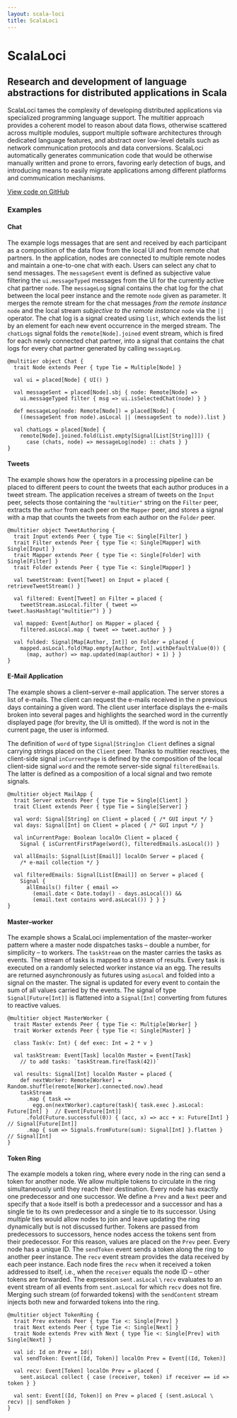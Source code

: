 ```yaml
---
layout: scala-loci
title: ScalaLoci
---
```


# ScalaLoci

## Research and development of language abstractions for distributed applications in Scala

ScalaLoci tames the complexity of developing distributed applications via
specialized programming language support. The multitier approach provides a
coherent model to reason about data flows, otherwise scattered across multiple
modules, support multiple software architectures through dedicated language
features, and abstract over low-level details such as network communication
protocols and data conversions. ScalaLoci automatically generates communication
code that would be otherwise manually written and prone to errors, favoring
early detection of bugs, and introducing means to easily migrate applications
among different platforms and communication mechanisms.


[View code on GitHub](http://github.com/scala-loci/scala-loci)


### Examples

#### Chat

The example logs messages that are sent and received by each participant as a
composition of the data flow from the local UI and from remote chat partners.
In the application, nodes are connected to multiple remote nodes and maintain a
one-to-one chat with each. Users can select any chat to send messages.  The
`messageSent` event is defined as subjective value filtering  the
`ui.messageTyped` messages from the UI for the currently active chat partner
`node`. The `messageLog` signal contains the chat log for the chat between the
local peer instance and the remote `node` given as parameter. It merges the
remote stream for the chat messages *from the remote instance* `node` and the
local stream *subjective to the remote instance* `node` via the `||` operator.
The chat log is a signal created using `list`,  which extends the list by an
element for each new event occurrence in the merged stream. The `chatLogs`
signal folds the `remote[Node].joined` event stream, which is fired for each
newly connected chat partner, into a signal that contains the chat logs for
every chat partner generated by calling `messageLog`.

<pre><code>@multitier <span class="keyword">object</span> Chat {
  <span class="keyword">trait</span> Node <span class="keyword">extends</span> Peer { <span class="keyword">type</span> Tie = Multiple[Node] }

  <span class="keyword">val</span> ui = <span class="loci-dsl">placed</span>[Node] { UI() }

  <span class="keyword">val</span> messageSent = <span class="loci-dsl">placed</span>[Node].<span class="loci-dsl">sbj</span> { node: Remote[Node] =>
    ui.messageTyped filter { msg => ui.isSelectedChat(node) } }

  <span class="keyword">def</span> messageLog(node: Remote[Node]) = <span class="loci-dsl">placed</span>[Node] {
    ((messageSent <span class="loci-dsl">from</span> node).asLocal || (messageSent <span class="loci-dsl">to</span> node)).list }

  <span class="keyword">val</span> chatLogs = <span class="loci-dsl">placed</span>[Node] {
    <span class="loci-dsl">remote</span>[Node].joined.fold(List.empty[Signal[List[String]]]) {
      <span class="keyword">case</span> (chats, node) => messageLog(node) :: chats } }
}</code></pre>


#### Tweets

The example shows how the operators in a processing pipeline can be placed to
different peers to count the tweets that each  author produces in a tweet
stream. The application receives a stream of tweets on the `Input` peer, selects
those containing the `"multitier"` string on the `Filter` peer, extracts the
`author` from each peer on the `Mapper` peer, and stores a signal with a map
that counts the tweets from each author on the `Folder` peer.

<pre><code>@multitier <span class="keyword">object</span> TweetAuthoring {
  <span class="keyword">trait</span> Input <span class="keyword">extends</span> Peer { <span class="keyword">type</span> Tie &lt;: Single[Filter] }
  <span class="keyword">trait</span> Filter <span class="keyword">extends</span> Peer { <span class="keyword">type</span> Tie &lt;: Single[Mapper] <span class="keyword">with</span> Single[Input] }
  <span class="keyword">trait</span> Mapper <span class="keyword">extends</span> Peer { <span class="keyword">type</span> Tie &lt;: Single[Folder] <span class="keyword">with</span> Single[Filter] } 
  <span class="keyword">trait</span> Folder <span class="keyword">extends</span> Peer { <span class="keyword">type</span> Tie &lt;: Single[Mapper] }

  <span class="keyword">val</span> tweetStream: Event[Tweet] <span class="loci-dsl">on</span> Input = <span class="loci-dsl">placed</span> { retrieveTweetStream() }

  <span class="keyword">val</span> filtered: Event[Tweet] <span class="loci-dsl">on</span> Filter = <span class="loci-dsl">placed</span> {
    tweetStream.asLocal.filter { tweet => tweet.hasHashtag("multitier") } }

  <span class="keyword">val</span> mapped: Event[Author] <span class="loci-dsl">on</span> Mapper = <span class="loci-dsl">placed</span> {
    filtered.asLocal.map { tweet => tweet.author } }

  <span class="keyword">val</span> folded: Signal[Map[Author, Int]] <span class="loci-dsl">on</span> Folder = <span class="loci-dsl">placed</span> {
    mapped.<span class="loci-dsl">asLocal</span>.fold(Map.empty[Author, Int].withDefaultValue(0)) {
      (map, author) => map.updated(map(author) + 1) } }
}</code></pre>


#### E-Mail Application

The example shows a client–server e-mail  application. The server stores a list
of e-mails. The client can request the e-mails received in the *n* previous days
containing a given word. The client user interface displays the e-mails  broken
into several pages and highlights the searched word  in the currently displayed
page (for brevity, the UI is omitted).   If the word is not in the current page,
the user is informed.

The definition of `word` of type `Signal[String]on Client` defines a signal
carrying strings placed on the `Client` peer. Thanks to multitier reactives, the
client-side signal `inCurrentPage` is defined by the composition of the local
client-side signal `word` and the remote server-side signal `filteredEmails`.
The latter is defined as a composition of a local signal and two remote signals.

<pre><code>@multitier <span class="keyword">object</span> MailApp {
  <span class="keyword">trait</span> Server <span class="keyword">extends</span> Peer { <span class="keyword">type</span> Tie = Single[Client] }
  <span class="keyword">trait</span> Client <span class="keyword">extends</span> Peer { <span class="keyword">type</span> Tie = Single[Server] }

  <span class="keyword">val</span> word: Signal[String] <span class="loci-dsl">on</span> Client = <span class="loci-dsl">placed</span> { <span class="comment">/* GUI input */</span> }
  <span class="keyword">val</span> days: Signal[Int] <span class="loci-dsl">on</span> Client = <span class="loci-dsl">placed</span> { <span class="comment">/* GUI input */</span> }

  <span class="keyword">val</span> inCurrentPage: Boolean <span class="loci-dsl">localOn</span> Client = <span class="loci-dsl">placed</span> {
    Signal { isCurrentFirstPage(word(), filteredEmails.<span class="loci-dsl">asLocal</span>()) }

  <span class="keyword">val</span> allEmails: Signal[List[Email]] <span class="loci-dsl">localOn</span> Server = <span class="loci-dsl">placed</span> {
    <span class="comment">/* e-mail collection */</span> }

  <span class="keyword">val</span> filteredEmails: Signal[List[Email]] <span class="loci-dsl">on</span> Server = <span class="loci-dsl">placed</span> {
    Signal {
      allEmails() filter { email =>
        (email.date < Date.today() - days.<span class="loci-dsl">asLocal</span>()) &amp;&amp;
        (email.text contains word.<span class="loci-dsl">asLocal</span>()) } } }
}</code></pre>


#### Master–worker

The example shows a ScalaLoci implementation of the master–worker pattern where
a master node dispatches tasks  – double a number, for simplicity – to workers.
The `taskStream` on the master carries the tasks as events.  The stream of tasks
is mapped to a stream of results. Every task is executed on a randomly selected
worker instance via an egg. The results are returned asynchronously as futures
using `asLocal` and folded into a signal on the master. The signal is updated
for every event to contain the  sum of all values carried by the events. The
signal of type `Signal[Future[Int]]` is flattened into a `Signal[Int]`
converting from futures to reactive values.

<pre><code>@multitier <span class="keyword">object</span> MasterWorker {
  <span class="keyword">trait</span> Master <span class="keyword">extends</span> Peer { <span class="keyword">type</span> Tie &lt;: Multiple[Worker] }
  <span class="keyword">trait</span> Worker <span class="keyword">extends</span> Peer { <span class="keyword">type</span> Tie &lt;: Single[Master] }

  <span class="keyword">class</span> Task(v: Int) { <span class="keyword">def</span> exec: Int = 2 * v }

  <span class="keyword">val</span> taskStream: Event[Task] <span class="loci-dsl">localOn</span> Master = Event[Task]
    <span class="comment">// to add tasks: `taskStream.fire(Task(42))`</span>

  <span class="keyword">val</span> results: Signal[Int] <span class="loci-dsl">localOn</span> Master = <span class="loci-dsl">placed</span> {
    <span class="keyword">def</span> nextWorker: Remote[Worker] = Random.shuffle(<span class="loci-dsl">remote</span>[Worker].<span class="loci-dsl">connected</span>.now).head
    taskStream
      .map { task =>
        <span class="loci-dsl">egg</span>.<span class="loci-dsl">on</span>(nextWorker).<span class="loci-dsl">capture</span>(task){ task.exec }.<span class="loci-dsl">asLocal</span>: Future[Int] }  <span class="comment">// Event[Future[Int]]</span>
      .fold(Future.successful(0)) { (acc, x) => acc + x: Future[Int] }        <span class="comment">// Signal[Future[Int]]</span>
      .map { sum => Signals.fromFuture(sum): Signal[Int] }.flatten }          <span class="comment">// Signal[Int]</span>
}</code></pre>


#### Token Ring

The example models a token ring, where every node in the ring can send a token
for another node. We allow multiple tokens to circulate in the ring
simultaneously until they reach their destination. Every node has exactly one
predecessor and one successor. We define a `Prev` and a `Next` peer  and specify
that a `Node` itself is both a predecessor and a successor and has a single tie
to its own predecessor and a single tie to its successor. Using *multiple* ties
would allow nodes to join and leave updating the ring dynamically but is not
discussed further. Tokens are passed from predecessors to successors, hence
nodes access the tokens sent from their predecessor. For this reason, values are
placed on the `Prev` peer. Every node has a unique ID.  The `sendToken` event
sends a token along the ring to another peer instance. The `recv` event stream
provides the data  received by each peer instance. Each node fires the `recv`
when it received a token addressed to itself, i.e., when the `receiver` equals
the node ID – other tokens are forwarded. The expression
`sent.asLocal`&thinsp;`\`&thinsp;`recv` evaluates to an event stream of all
events from `sent.asLocal` for which `recv` does not fire. Merging such stream
(of forwarded tokens) with the `sendContent` stream injects both new and
forwarded  tokens into the ring.

<pre><code>@multitier <span class="keyword">object</span> TokenRing {
  <span class="keyword">trait</span> Prev <span class="keyword">extends</span> Peer { <span class="keyword">type</span> Tie &lt;: Single[Prev] }
  <span class="keyword">trait</span> Next <span class="keyword">extends</span> Peer { <span class="keyword">type</span> Tie &lt;: Single[Next] }
  <span class="keyword">trait</span> Node <span class="keyword">extends</span> Prev <span class="keyword">with</span> Next { <span class="keyword">type</span> Tie &lt;: Single[Prev] <span class="keyword">with</span> Single[Next] }

  <span class="keyword">val</span> id: Id <span class="loci-dsl">on</span> Prev = Id()
  <span class="keyword">val</span> sendToken: Event[(Id, Token)] <span class="loci-dsl">localOn</span> Prev = Event[(Id, Token)]

  <span class="keyword">val</span> recv: Event[Token] <span class="loci-dsl">localOn</span> Prev = <span class="loci-dsl">placed</span> {
    sent.<span class="loci-dsl">asLocal</span> collect { <span class="keyword">case</span> (receiver, token) <span class="keyword">if</span> receiver == id => token } }

  <span class="keyword">val</span> sent: Event[(Id, Token)] <span class="loci-dsl">on</span> Prev = <span class="loci-dsl">placed</span> { (sent.<span class="loci-dsl">asLocal</span> \ recv) || sendToken }
}</code></pre>
